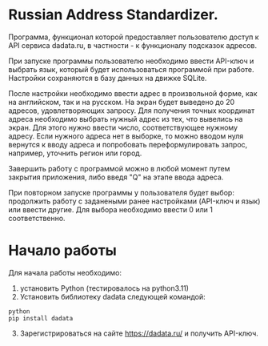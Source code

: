 # Russian Address Standardizer.

Программа, функционал которой предоставляет пользователю доступ к API сервиса dadata.ru, в частности - к функционалу подсказок адресов.

При запуске программы пользователю необходимо ввести API-ключ и выбрать язык, который будет использоваться программой при работе.
Настройки сохраняются в базу данных на движке SQLite. 

После настройки необходимо ввести адрес в произвольной форме, как на английском, так и на русском. На экран будет выведено до 20 адресов, удовлетворяющих запросу. 
Для получения точных координат адреса необходимо выбрать нужный адрес из тех, что вывелись на экран. Для этого нужно ввести число, соответствующее нужному адресу.
Если нужного адреса нет в выборке, то можно вводом нуля вернутся к вводу адреса и попробовать переформулировать запрос, например, уточнить регион или город.

Завершить работу с программой можно в любой момент путем закрытия приложения, либо введя "Q" на этапе ввода адреса. 

При повторном запуске программы у пользователя будет выбор: продолжить работу с заданеными ранее настройками (API-ключ и язык) или ввести другие. Для выбора необходимо ввести 0 или 1 соответственно. 

# Начало работы

Для начала работы необходимо:

1. установить Python (тестировалось на python3.11)
2. Установить библиотеку dadata следующей командой:
```
python
pip install dadata
```
3. Зарегистрироваться на сайте https://dadata.ru/ и получить API-ключ.
